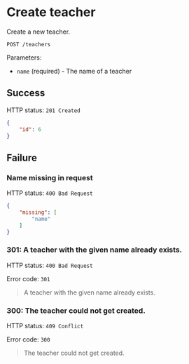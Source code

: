 # Create teacher

Create a new teacher.

```
POST /teachers
```

Parameters:

- `name` (required) - The name of a teacher

## Success

HTTP status: `201 Created`

```json
{
	"id": 6
}
```

## Failure

### Name missing in request

HTTP status: `400 Bad Request`

```json
{
	"missing": [
		"name"
	]
}
```

### 301: A teacher with the given name already exists.

HTTP status: `400 Bad Request`

Error code: `301`
> A teacher with the given name already exists.

### 300: The teacher could not get created.

HTTP status: `409 Conflict`

Error code: `300`
> The teacher could not get created.
